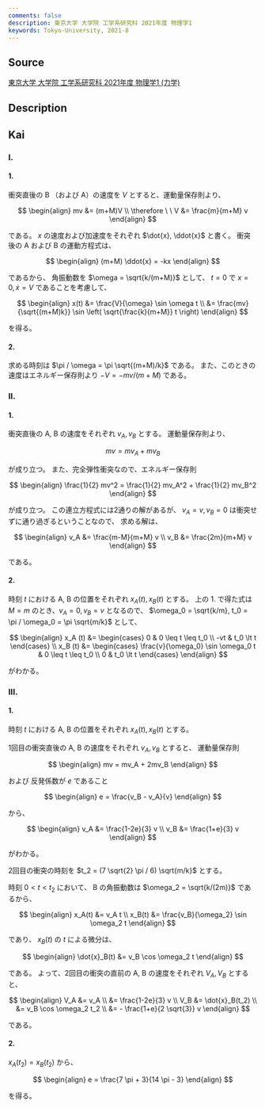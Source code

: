 ```yaml
---
comments: false
description: 東京大学 大学院 工学系研究科 2021年度 物理学1
keywords: Tokyo-University, 2021-8
---
```


## Source
[東京大学 大学院 工学系研究科 2021年度 物理学1 (力学)](https://www.t.u-tokyo.ac.jp/soe/admission/general-past)

## Description

## Kai
### I.
#### 1.
衝突直後の B （および A）の速度を $V$ とすると、運動量保存則より、

$$
\begin{align}
mv &= (m+M)V
\\
\therefore \ \ 
V &= \frac{m}{m+M} v
\end{align}
$$

である。
$x$ の速度および加速度をそれぞれ $\dot{x}, \ddot{x}$ と書く。
衝突後の A および B の運動方程式は、

$$
\begin{align}
(m+M) \ddot{x} = -kx
\end{align}
$$

であるから、 角振動数を $\omega = \sqrt{k/(m+M)}$ として、
$t=0$ で $x=0, \dot{x}=V$ であることを考慮して、

$$
\begin{align}
x(t)
&= \frac{V}{\omega} \sin \omega t
\\
&= \frac{mv}{\sqrt{(m+M)k}} \sin \left( \sqrt{\frac{k}{m+M}} t \right)
\end{align}
$$

を得る。

#### 2.
求める時刻は $\pi / \omega = \pi \sqrt{(m+M)/k}$ である。
また、このときの速度はエネルギー保存則より $-V = -mv/(m+M)$ である。

### II.
#### 1.
衝突直後の A, B の速度をそれぞれ $v_A, v_B$ とする。
運動量保存則より、

$$
mv = mv_A + mv_B
$$

が成り立つ。
また、完全弾性衝突なので、エネルギー保存則

$$
\begin{align}
\frac{1}{2} mv^2 = \frac{1}{2} mv_A^2 + \frac{1}{2} mv_B^2
\end{align}
$$

が成り立つ。
この連立方程式には2通りの解があるが、
$v_A = v, v_B = 0$ は衝突せずに通り過ぎるということなので、
求める解は、

$$
\begin{align}
v_A &= \frac{m-M}{m+M} v
\\
v_B &= \frac{2m}{m+M} v
\end{align}
$$

である。

#### 2.
時刻 $t$ における A, B の位置をそれぞれ $x_A(t), x_B(t)$ とする。
上の 1. で得た式は $M=m$ のとき、$v_A = 0, v_B = v$ となるので、
$\omega_0 = \sqrt{k/m}, t_0 = \pi / \omega_0 = \pi \sqrt{m/k}$ として、

$$
\begin{align}
x_A (t) &=
\begin{cases}
  0 & 0 \leq t \leq t_0 \\
-vt & t_0 \lt t
\end{cases}
\\
x_B (t) &=
\begin{cases}
\frac{v}{\omega_0} \sin \omega_0 t & 0 \leq t \leq t_0 \\
0 & t_0 \lt t
\end{cases}
\end{align}
$$

がわかる。

### III.
#### 1.
時刻 $t$ における A, B の位置をそれぞれ $x_A(t), x_B(t)$ とする。

1回目の衝突直後の A, B の速度をそれぞれ $v_A, v_B$ とすると、
運動量保存則

$$
\begin{align}
mv = mv_A + 2mv_B
\end{align}
$$

および
反発係数が $e$ であること

$$
\begin{align}
e = \frac{v_B - v_A}{v}
\end{align}
$$

から、

$$
\begin{align}
v_A &= \frac{1-2e}{3} v
\\
v_B &= \frac{1+e}{3} v
\end{align}
$$

がわかる。

2回目の衝突の時刻を $t_2 = (7 \sqrt{2} \pi / 6) \sqrt{m/k}$ とする。

時刻 $0 \lt t \lt t_2$ において、
B の角振動数は $\omega_2 = \sqrt{k/(2m)}$ であるから、

$$
\begin{align}
x_A(t) &= v_A t
\\
x_B(t) &= \frac{v_B}{\omega_2} \sin \omega_2 t
\end{align}
$$

であり、 $x_B(t)$ の $t$ による微分は、

$$
\begin{align}
\dot{x}_B(t) &= v_B \cos \omega_2 t
\end{align}
$$

である。
よって、2回目の衝突の直前の A, B の速度をそれぞれ $V_A, V_B$ とすると、

$$
\begin{align}
V_A
&= v_A
\\
&= \frac{1-2e}{3} v
\\
V_B
&= \dot{x}_B(t_2)
\\
&= v_B \cos \omega_2 t_2
\\
&= - \frac{1+e}{2 \sqrt{3}} v
\end{align}
$$

である。

#### 2.
$x_A(t_2) = x_B(t_2)$ から、

$$
\begin{align}
e = \frac{7 \pi + 3}{14 \pi - 3}
\end{align}
$$

を得る。